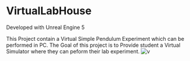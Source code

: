 # VirtualLabHouse

Developed with Unreal Engine 5

This Project contain a Virtual Simple Pendulum Experiment which can be performed in PC.
The Goal of this project is to Provide student a Virtual Simulator where they can peform their lab experiment.
![v](https://user-images.githubusercontent.com/53088534/131244173-4100c734-6500-4f19-978b-f80930cca075.png)
